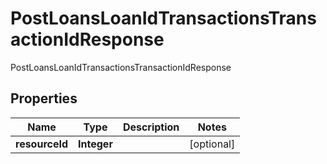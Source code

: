 

# PostLoansLoanIdTransactionsTransactionIdResponse

PostLoansLoanIdTransactionsTransactionIdResponse

## Properties

| Name | Type | Description | Notes |
|------------ | ------------- | ------------- | -------------|
|**resourceId** | **Integer** |  |  [optional] |



